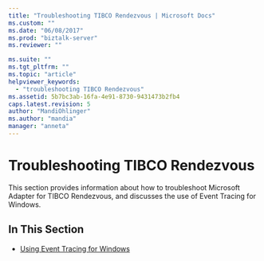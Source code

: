 ```yaml
---
title: "Troubleshooting TIBCO Rendezvous | Microsoft Docs"
ms.custom: ""
ms.date: "06/08/2017"
ms.prod: "biztalk-server"
ms.reviewer: ""

ms.suite: ""
ms.tgt_pltfrm: ""
ms.topic: "article"
helpviewer_keywords: 
  - "troubleshooting TIBCO Rendezvous"
ms.assetid: 5b7bc3ab-16fa-4e91-8730-9431473b2fb4
caps.latest.revision: 5
author: "MandiOhlinger"
ms.author: "mandia"
manager: "anneta"
---
```

# Troubleshooting TIBCO Rendezvous
This section provides information about how to troubleshoot Microsoft Adapter for TIBCO Rendezvous, and discusses the use of Event Tracing for Windows.  
  
## In This Section  
  
-   [Using Event Tracing for Windows](../core/using-event-tracing-for-windows1.md)